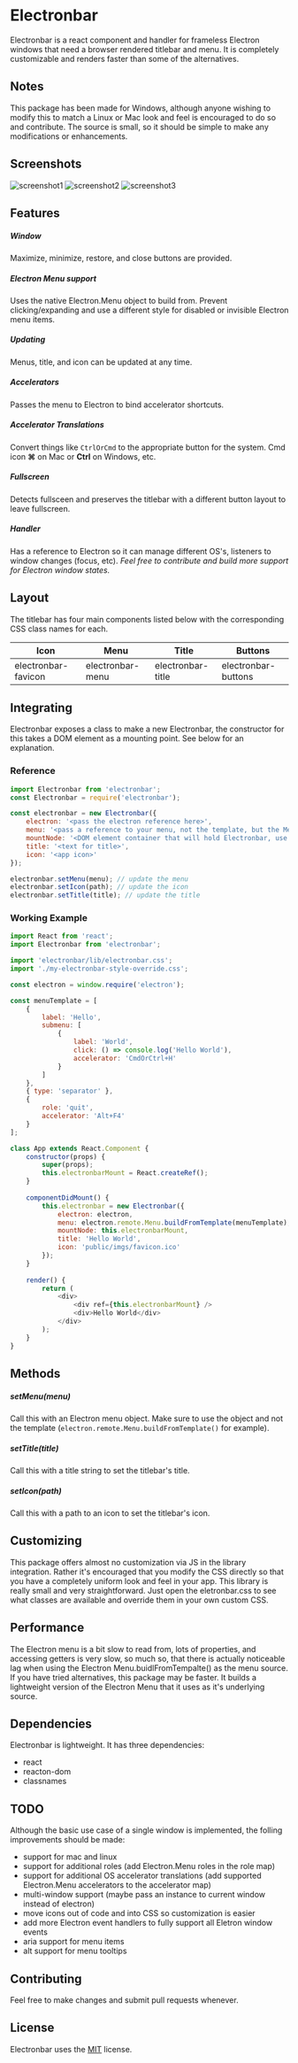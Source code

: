# Electronbar

Electronbar is a react component and handler for frameless Electron windows that need a browser rendered titlebar and menu. It is completely customizable and renders faster than some of the alternatives.


## Notes
This package has been made for Windows, although anyone wishing to modify this to match a Linux or Mac look and feel is encouraged to do so and contribute. The source is small, so it should be simple to make any modifications or enhancements.


## Screenshots
![screenshot1](https://raw.githubusercontent.com/obsius/electronbar/master/doc/1.png "Disabled Example")
![screenshot2](https://raw.githubusercontent.com/obsius/electronbar/master/doc/2.png "Enabled Example")
![screenshot3](https://raw.githubusercontent.com/obsius/electronbar/master/doc/3.gif "Moving Example")


## Features

##### Window
Maximize, minimize, restore, and close buttons are provided.

##### Electron Menu support
Uses the native Electron.Menu object to build from. Prevent clicking/expanding and use a different style for disabled or invisible Electron menu items.

##### Updating
Menus, title, and icon can be updated at any time.

##### Accelerators
Passes the menu to Electron to bind accelerator shortcuts.

##### Accelerator Translations
Convert things like `CtrlOrCmd` to the appropriate button for the system. Cmd icon **&#8984;** on Mac or **Ctrl** on Windows, etc.

##### Fullscreen
Detects fullsceen and preserves the titlebar with a different button layout to leave fullscreen.

##### Handler
Has a reference to Electron so it can manage different OS's, listeners to window changes (focus, etc). *Feel free to contribute and build more support for Electron window states.*


## Layout
The titlebar has four main components listed below with the corresponding CSS class names for each.

Icon | Menu | Title | Buttons
-|-|-|-
electronbar-favicon | electronbar-menu | electronbar-title | electronbar-buttons


## Integrating
Electronbar exposes a class to make a new Electronbar, the constructor for this takes a DOM element as a mounting point. See below for an explanation.

### Reference
```js
import Electronbar from 'electronbar';
const Electronbar = require('electronbar');

const electronbar = new Electronbar({
    electron: '<pass the electron reference here>',
    menu: '<pass a reference to your menu, not the template, but the Menu.buildFromTemplate() object>',
    mountNode: '<DOM element container that will hold Electronbar, use document.getElementById() or make a ref in React for this>',
    title: '<text for title>',
    icon: '<app icon>'
});

electronbar.setMenu(menu); // update the menu
electronbar.setIcon(path); // update the icon
electronbar.setTitle(title); // update the title
```

### Working Example
```js
import React from 'react';
import Electronbar from 'electronbar';

import 'electronbar/lib/electronbar.css';
import './my-electronbar-style-override.css';

const electron = window.require('electron');

const menuTemplate = [
    {
        label: 'Hello',
        submenu: [
            {
                label: 'World',
                click: () => console.log('Hello World'),
                accelerator: 'CmdOrCtrl+H'
            }
        ]
    },
	{ type: 'separator' },
    {
        role: 'quit',
		accelerator: 'Alt+F4'
    }
];

class App extends React.Component {
    constructor(props) {
        super(props);
        this.electronbarMount = React.createRef();
    }
	
	componentDidMount() {
        this.electronbar = new Electronbar({
            electron: electron,
            menu: electron.remote.Menu.buildFromTemplate(menuTemplate),
            mountNode: this.electronbarMount,
            title: 'Hello World',
            icon: 'public/imgs/favicon.ico'
        });
	}
   
    render() {
        return (
            <div>
                <div ref={this.electronbarMount} />
                <div>Hello World</div>
            </div>
        );
    }
}
```


## Methods

##### setMenu(menu)
Call this with an Electron menu object. Make sure to use the object and not the template (`electron.remote.Menu.buildFromTemplate()` for example).

##### setTitle(title)
Call this with a title string to set the titlebar's title.

##### setIcon(path)
Call this with a path to an icon to set the titlebar's icon.


## Customizing
This package offers almost no customization via JS in the library integration. Rather it's encouraged that you modify the CSS directly so that you have a completely uniform look and feel in your app. This library is really small and very straightforward. Just open the eletronbar.css to see what classes are available and override them in your own custom CSS.


## Performance
The Electron menu is a bit slow to read from, lots of properties, and accessing getters is very slow, so much so, that there is actually noticeable lag when using the Electron Menu.buidlFromTempalte() as the menu source.  If you have tried alternatives, this package may be faster.  It builds a lightweight version of the Electron Menu that it uses as it's underlying source.


## Dependencies
Electronbar is lightweight. It has three dependencies:
- react
- reacton-dom
- classnames


## TODO
Although the basic use case of a single window is implemented, the folling improvements should be made:
- support for mac and linux
- support for additional roles (add Electron.Menu roles in the role map)
- support for additional OS accelerator translations (add supported Electron.Menu accelerators to the accelerator map)
- multi-window support (maybe pass an instance to current window instead of electron)
- move icons out of code and into CSS so customization is easier
- add more Electron event handlers to fully support all Eletron window events
- aria support for menu items
- alt support for menu tooltips


## Contributing
Feel free to make changes and submit pull requests whenever.


## License
Electronbar uses the [MIT](https://opensource.org/licenses/MIT) license.